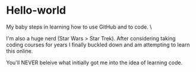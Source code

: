# Hello-world
My baby steps in learning how to use GitHub and to code.  \

I'm also a huge nerd (Star Wars > Star Trek).  After considering taking coding courses for years
I finally buckled down and am attempting to learn this online.

You'll NEVER beleive what initially got me into the idea of learning code.

